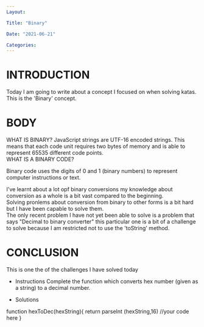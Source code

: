 ```yaml
---
Layout:

Title: "Binary"

Date: "2021-06-21"

Categories:
---
```

# INTRODUCTION
 Today I am going to write about a concept I focused on when solving katas. This is the 'Binary' concept.

 # BODY
  WHAT IS BINARY?
JavaScript strings are UTF-16 encoded strings. This means that each code unit requires two bytes of memory and is able to represent 65535 different code points.<br> 
WHAT IS A BINARY CODE?

Binary code uses the digits of 0 and 1 (binary numbers) to represent computer instructions or text.<br>
 
 I've learnt about a lot opf binary conversions my knowledge about conversion as a whole is a bit vast compared to the beginning.<br> Solving pronlems about conversion from binary to other forms is a bit hard but I have been capable to solve them.<br> The only recent problem I have not yet been able to solve is a problem that says "Decimal to binary converter" this particular one is a bit of a challenge to solve because I am restricted not to use the 'toString' method. <br>

 # CONCLUSION
  This is one the of the challenges I have solved today 
- Instructions
Complete the function which converts hex number (given as a string) to a decimal number.<br>

- Solutions

 function hexToDec(hexString){
  return parseInt (hexString,16)
  //your code here
}